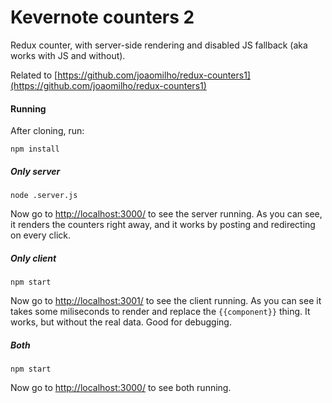 # Kevernote counters 2

Redux counter, with server-side rendering and disabled JS fallback (aka works
with JS and without).

Related to [https://github.com/joaomilho/redux-counters1](https://github.com/joaomilho/redux-counters1)

#### Running

After cloning, run:

```
npm install
```

##### Only server

```
node .server.js
```

Now go to [http://localhost:3000/](http://localhost:3000/) to see the server running. As you can see, it renders the counters right away, and it works by posting and redirecting on every click.

##### Only client

```
npm start
```

Now go to [http://localhost:3001/](http://localhost:3001/) to see the client running. As you can see it takes some miliseconds to render and replace the `{{component}}` thing. It works, but without the real data. Good for debugging.

##### Both

```
npm start
```

Now go to [http://localhost:3000/](http://localhost:3000/) to see both running.
